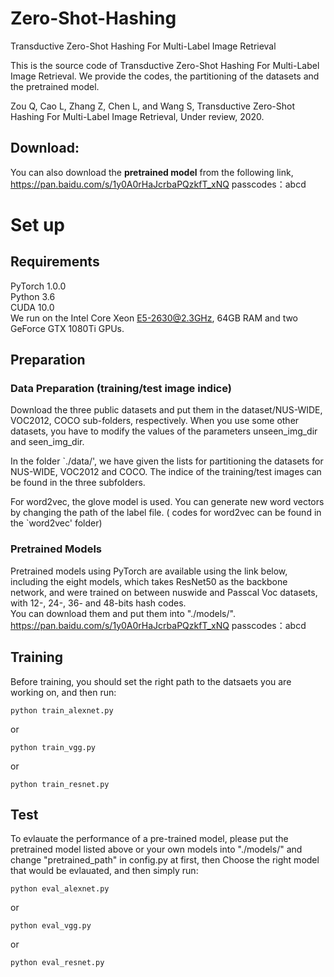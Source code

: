 # Zero-Shot-Hashing
Transductive Zero-Shot Hashing For Multi-Label Image Retrieval


This is the source code of Transductive Zero-Shot Hashing For Multi-Label Image Retrieval. We provide the codes, the partitioning of the datasets and the pretrained model.

Zou Q, Cao L, Zhang Z, Chen L, and Wang S, Transductive Zero-Shot Hashing For Multi-Label Image Retrieval, Under review, 2020.


## Download:

You can also download the **pretrained model** from the following link,  
https://pan.baidu.com/s/1y0A0rHaJcrbaPQzkfT_xNQ 
passcodes：abcd 

# Set up
## Requirements
PyTorch 1.0.0  
Python 3.6  
CUDA 10.0  
We run on the Intel Core Xeon E5-2630@2.3GHz, 64GB RAM and two GeForce GTX 1080Ti GPUs.

## Preparation
### Data Preparation (training/test image indice)
Download the three public datasets and put them in the dataset/NUS-WIDE, VOC2012, COCO sub-folders, respectively. When you use some other datasets, you have to modify the values of the parameters unseen_img_dir and seen_img_dir.  

In the folder `./data/', we have given the lists for partitioning the datasets for NUS-WIDE, VOC2012 and COCO. The indice of the training/test images can be found in the three subfolders.

For word2vec, the glove model is used. You can generate new word vectors by changing the path of the label file. ( codes for word2vec can be found in the `word2vec' folder)

### Pretrained Models
Pretrained models using PyTorch are available using the link below, including the eight models, which takes ResNet50 as the backbone network, and were trained on between nuswide and Passcal Voc datasets, with 12-, 24-, 36- and 48-bits hash codes.   
You can download them and put them into "./models/".  
https://pan.baidu.com/s/1y0A0rHaJcrbaPQzkfT_xNQ 
passcodes：abcd 

## Training
Before training, you should set the right path to the datsaets you are working on, and then run:  
```
python train_alexnet.py
```
or  
```
python train_vgg.py
```
or  
```
python train_resnet.py
```

## Test
To evlauate the performance of a pre-trained model, please put the pretrained model listed above or your own models into "./models/" and change "pretrained_path" in config.py at first, then Choose the right model that would be evlauated, and then simply run:  
```
python eval_alexnet.py
```
or  
```
python eval_vgg.py
```
or  
```
python eval_resnet.py
```


